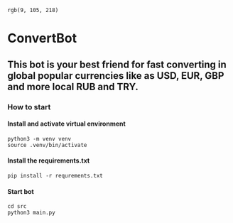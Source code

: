 `rgb(9, 105, 218)`
# ConvertBot 
## This bot is your best friend for fast converting in global popular currencies like as USD, EUR, GBP and more local RUB and TRY.

### How to start

#### Install and activate virtual environment
```
python3 -m venv venv
source .venv/bin/activate
```
#### Install the requirements.txt
```
pip install -r requrements.txt
```

#### Start bot
```
cd src
python3 main.py
```
